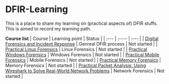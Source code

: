 # DFIR-Learning
This is a place to share my learning on (practical aspects of) DFIR stuffs. This is aimed to record my learning path.

**Course list**
| Course      | Learning point | Status     |
| :---        | :----          | :---       |
| [Digital Forensics and Incident Response](https://www.packtpub.com/product/digital-forensics-and-incident-response-third-edition/9781803238678)      | Genreal DFIR process      | Not started  |
| [Practical Linux Forensics](https://nostarch.com/practical-linux-forensics)      | Linux Forensics     | Not started  |
| [Practical Windows Forensics](https://www.packtpub.com/product/practical-windows-forensics/9781783554096)      | Windows Forensics      | Not started  |
| [Practical Mobile Forensics](https://www.packtpub.com/product/practical-mobile-forensics-fourth-edition/9781838647520)      | Mobile Forensics      | Not started  |
| [Practical Memory Forensics](https://www.packtpub.com/product/practical-memory-forensics/9781801070331)      | Memory Forensics      | Not started  |
| [Practical Packet Analysis: Using Wireshark to Solve Real-World Network Problems](https://www.amazon.com/Practical-Packet-Analysis-Wireshark-Real-World/dp/1593272669)	| Network Forensics      | Not started  |
